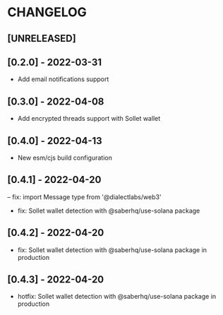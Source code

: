 # CHANGELOG

## [UNRELEASED]

## [0.2.0] - 2022-03-31

- Add email notifications support

## [0.3.0] - 2022-04-08

- Add encrypted threads support with Sollet wallet

## [0.4.0] - 2022-04-13

- New esm/cjs build configuration

## [0.4.1] - 2022-04-20

– fix: import Message type from '@dialectlabs/web3'

- fix: Sollet wallet detection with @saberhq/use-solana package

## [0.4.2] - 2022-04-20

- fix: Sollet wallet detection with @saberhq/use-solana package in production

## [0.4.3] - 2022-04-20

- hotfix: Sollet wallet detection with @saberhq/use-solana package in production
